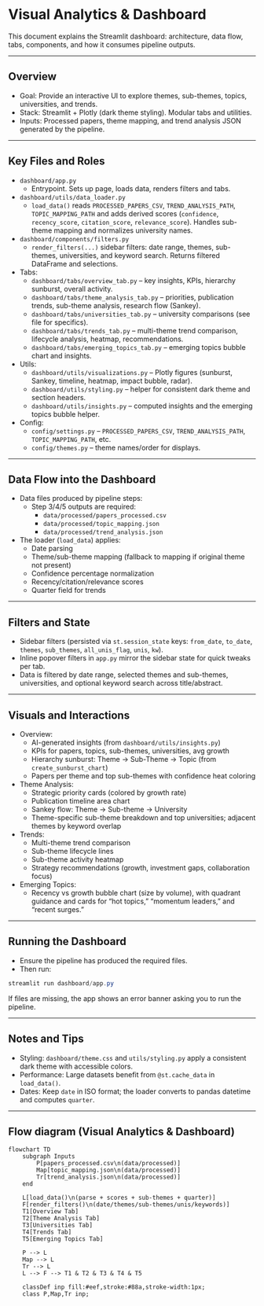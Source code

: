 # Visual Analytics & Dashboard

This document explains the Streamlit dashboard: architecture, data flow, tabs, components, and how it consumes pipeline outputs.

---

## Overview

- Goal: Provide an interactive UI to explore themes, sub-themes, topics, universities, and trends.
- Stack: Streamlit + Plotly (dark theme styling). Modular tabs and utilities.
- Inputs: Processed papers, theme mapping, and trend analysis JSON generated by the pipeline.

---

## Key Files and Roles

- `dashboard/app.py`
  - Entrypoint. Sets up page, loads data, renders filters and tabs.
- `dashboard/utils/data_loader.py`
  - `load_data()` reads `PROCESSED_PAPERS_CSV`, `TREND_ANALYSIS_PATH`, `TOPIC_MAPPING_PATH` and adds derived scores (`confidence`, `recency_score`, `citation_score`, `relevance_score`). Handles sub-theme mapping and normalizes university names.
- `dashboard/components/filters.py`
  - `render_filters(...)` sidebar filters: date range, themes, sub-themes, universities, and keyword search. Returns filtered DataFrame and selections.
- Tabs:
  - `dashboard/tabs/overview_tab.py` – key insights, KPIs, hierarchy sunburst, overall activity.
  - `dashboard/tabs/theme_analysis_tab.py` – priorities, publication trends, sub-theme analysis, research flow (Sankey).
  - `dashboard/tabs/universities_tab.py` – university comparisons (see file for specifics).
  - `dashboard/tabs/trends_tab.py` – multi-theme trend comparison, lifecycle analysis, heatmap, recommendations.
  - `dashboard/tabs/emerging_topics_tab.py` – emerging topics bubble chart and insights.
- Utils:
  - `dashboard/utils/visualizations.py` – Plotly figures (sunburst, Sankey, timeline, heatmap, impact bubble, radar).
  - `dashboard/utils/styling.py` – helper for consistent dark theme and section headers.
  - `dashboard/utils/insights.py` – computed insights and the emerging topics bubble helper.
- Config:
  - `config/settings.py` – `PROCESSED_PAPERS_CSV`, `TREND_ANALYSIS_PATH`, `TOPIC_MAPPING_PATH`, etc.
  - `config/themes.py` – theme names/order for displays.

---

## Data Flow into the Dashboard

- Data files produced by pipeline steps:
  - Step 3/4/5 outputs are required:
    - `data/processed/papers_processed.csv`
    - `data/processed/topic_mapping.json`
    - `data/processed/trend_analysis.json`
- The loader (`load_data`) applies:
  - Date parsing
  - Theme/sub-theme mapping (fallback to mapping if original theme not present)
  - Confidence percentage normalization
  - Recency/citation/relevance scores
  - Quarter field for trends

---

## Filters and State

- Sidebar filters (persisted via `st.session_state` keys: `from_date`, `to_date`, `themes`, `sub_themes`, `all_unis_flag`, `unis`, `kw`).
- Inline popover filters in `app.py` mirror the sidebar state for quick tweaks per tab.
- Data is filtered by date range, selected themes and sub-themes, universities, and optional keyword search across title/abstract.

---

## Visuals and Interactions

- Overview:
  - AI-generated insights (from `dashboard/utils/insights.py`)
  - KPIs for papers, topics, sub-themes, universities, avg growth
  - Hierarchy sunburst: Theme → Sub-Theme → Topic (from `create_sunburst_chart`)
  - Papers per theme and top sub-themes with confidence heat coloring
- Theme Analysis:
  - Strategic priority cards (colored by growth rate)
  - Publication timeline area chart
  - Sankey flow: Theme → Sub-theme → University
  - Theme-specific sub-theme breakdown and top universities; adjacent themes by keyword overlap
- Trends:
  - Multi-theme trend comparison
  - Sub-theme lifecycle lines
  - Sub-theme activity heatmap
  - Strategy recommendations (growth, investment gaps, collaboration focus)
- Emerging Topics:
  - Recency vs growth bubble chart (size by volume), with quadrant guidance and cards for “hot topics,” “momentum leaders,” and “recent surges.”

---

## Running the Dashboard

- Ensure the pipeline has produced the required files.
- Then run:
```powershell
streamlit run dashboard/app.py
```

If files are missing, the app shows an error banner asking you to run the pipeline.

---

## Notes and Tips

- Styling: `dashboard/theme.css` and `utils/styling.py` apply a consistent dark theme with accessible colors.
- Performance: Large datasets benefit from `@st.cache_data` in `load_data()`.
- Dates: Keep `date` in ISO format; the loader converts to pandas datetime and computes `quarter`.

---

## Flow diagram (Visual Analytics & Dashboard)

```mermaid
flowchart TD
    subgraph Inputs
        P[papers_processed.csv\n(data/processed)]
        Map[topic_mapping.json\n(data/processed)]
        Tr[trend_analysis.json\n(data/processed)]
    end

    L[load_data()\n(parse + scores + sub-themes + quarter)]
    F[render_filters()\n(date/themes/sub-themes/unis/keywords)]
    T1[Overview Tab]
    T2[Theme Analysis Tab]
    T3[Universities Tab]
    T4[Trends Tab]
    T5[Emerging Topics Tab]

    P --> L
    Map --> L
    Tr --> L
    L --> F --> T1 & T2 & T3 & T4 & T5

    classDef inp fill:#eef,stroke:#88a,stroke-width:1px;
    class P,Map,Tr inp;
```
